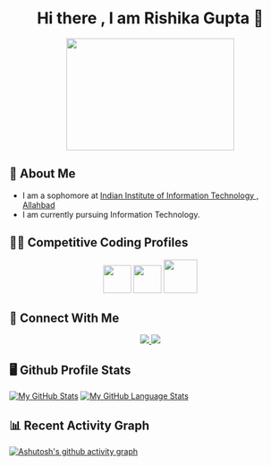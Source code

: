 <h1 align = "center">Hi there , I am Rishika Gupta 👋</h1>

<div id="header" align="center">
  <img src="https://user-images.githubusercontent.com/74038190/225813708-98b745f2-7d22-48cf-9150-083f1b00d6c9.gif" width="300" height="200"/>
</div>

## 🚀 About Me
- I am a sophomore at [Indian Institute of Information Technology , Allahbad](https://www.iiita.ac.in/)
- I am currently pursuing Information Technology.

## 👨‍💻 Competitive Coding Profiles
<div align = "center">
  <a href = "https://codeforces.com/profile/rishika_g31"><img src="https://cdn.iconscout.com/icon/free/png-512/free-code-forces-3628695-3029920.png?f=webp&w=256" width = "50"></a>
  <a href = "https://leetcode.com/u/rishika-g31/"><img src = "https://cdn.iconscout.com/icon/free/png-512/free-leetcode-3521542-2944960.png?f=webp&w=256" width = "50"></a>
  <a href = "https://www.codechef.com/users/rishika_g31"><img src = "https://cdn.codechef.com/sites/default/files/uploads/pictures/4affd66504e9b0069d72dddacaadda29.png" width = "60"></a>
</div>

## 🔗 Connect With Me
<div id = "badges" align = "center">
  <a href = "https://www.linkedin.com/in/rishika-gupta-051343273/">
  <img src = "https://img.shields.io/badge/LinkedIn-blue?logo=linkedin&logoColor=white&style=for-the-badge">
    </a>
  <a href = "rishikagupta312004@gmail.com">
  <img src = "https://img.shields.io/badge/GMail-red?logo=gmail&logoColor=white&style=for-the-badge">
    </a>
</div>


## 🖥️ Github Profile Stats
[![My GitHub Stats](https://github-readme-stats.vercel.app/api/?username=rishika-g31&count_private=true&theme=tokyonight&showicons=true)]()
[![My GitHub Language Stats](https://github-readme-stats.vercel.app/api/top-langs/?username=rishika-g31&langs_count=5&theme=tokyonight)]()

## 📊 Recent Activity Graph
[![Ashutosh's github activity graph](https://github-readme-activity-graph.vercel.app/graph?username=rishika-g31&bg_color=ffcfe9&color=9e4c98&line=9e4c98&point=403d3d&area=true&hide_border=true)](https://github.com/ashutosh00710/github-readme-activity-graph)

<!--
*rishika-g31/rishika-g31* is a ✨ special ✨ repository because its README.md (this file) appears on your GitHub profile.

Here are some ideas to get you started:

- 🔭 I’m currently working on ...
- 🌱 I’m currently learning ...
- 👯 I’m looking to collaborate on ...
- 🤔 I’m looking for help with ...
- 💬 Ask me about ...
- 📫 How to reach me: ...
- 😄 Pronouns: ...
- ⚡ Fun fact: ...
-->
